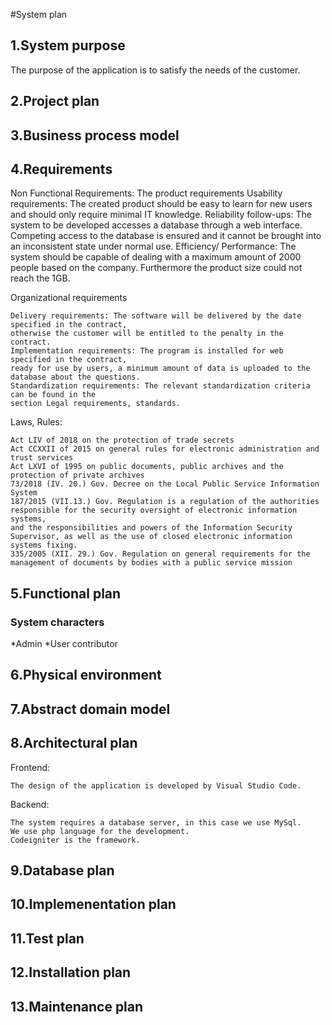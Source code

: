 #System plan

## 1.System purpose
The purpose of the application is to satisfy the needs of the customer.


## 2.Project plan

## 3.Business process model

## 4.Requirements
Non Functional Requirements:
	The product requirements
    Usability requirements: The created product should be easy to learn for new users and should only require minimal IT knowledge.
    Reliability follow-ups: The system to be developed accesses a database through a web interface. 
	Competing access to the database is ensured and it cannot be brought into an inconsistent state under normal use.
    Efficiency/ Performance: The system should be capable of dealing with a maximum amount of 2000 people based on the company. 
	Furthermore the product size could not reach the 1GB.
	
Organizational requirements

    Delivery requirements: The software will be delivered by the date specified in the contract, 
	otherwise the customer will be entitled to the penalty in the contract.
    Implementation requirements: The program is installed for web specified in the contract, 
	ready for use by users, a minimum amount of data is uploaded to the database about the questions.
    Standardization requirements: The relevant standardization criteria can be found in the 
	section Legal requirements, standards.


 Laws, Rules:
 
    Act LIV of 2018 on the protection of trade secrets
    Act CCXXII of 2015 on general rules for electronic administration and trust services
    Act LXVI of 1995 on public documents, public archives and the protection of private archives
    73/2018 (IV. 20.) Gov. Decree on the Local Public Service Information System
    187/2015 (VII.13.) Gov. Regulation is a regulation of the authorities responsible for the security oversight of electronic information systems,
	and the responsibilities and powers of the Information Security Supervisor, as well as the use of closed electronic information systems fixing.
    335/2005 (XII. 29.) Gov. Regulation on general requirements for the management of documents by bodies with a public service mission


## 5.Functional plan
### System characters
*Admin
*User contributor

## 6.Physical environment

## 7.Abstract domain model

## 8.Architectural plan
Frontend:

    The design of the application is developed by Visual Studio Code.

Backend:

    The system requires a database server, in this case we use MySql.
    We use php language for the development.
    Codeigniter is the framework.


## 9.Database plan

## 10.Implemenentation plan

## 11.Test plan

## 12.Installation plan

## 13.Maintenance plan